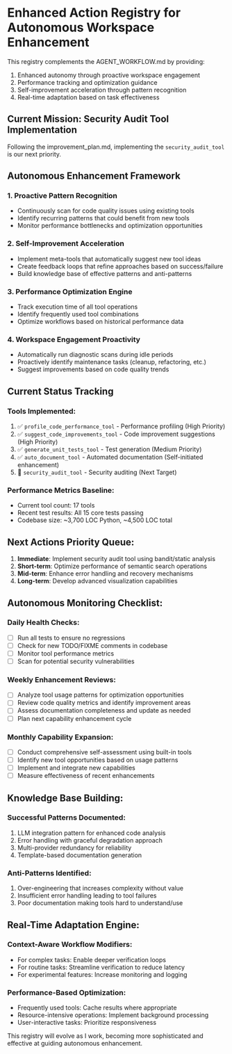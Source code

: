 # Enhanced Action Registry for Autonomous Workspace Enhancement

This registry complements the AGENT_WORKFLOW.md by providing:
1. Enhanced autonomy through proactive workspace engagement
2. Performance tracking and optimization guidance
3. Self-improvement acceleration through pattern recognition
4. Real-time adaptation based on task effectiveness

## Current Mission: Security Audit Tool Implementation
Following the improvement_plan.md, implementing the `security_audit_tool` is our next priority.

## Autonomous Enhancement Framework

### 1. Proactive Pattern Recognition
- Continuously scan for code quality issues using existing tools
- Identify recurring patterns that could benefit from new tools
- Monitor performance bottlenecks and optimization opportunities

### 2. Self-Improvement Acceleration
- Implement meta-tools that automatically suggest new tool ideas
- Create feedback loops that refine approaches based on success/failure
- Build knowledge base of effective patterns and anti-patterns

### 3. Performance Optimization Engine
- Track execution time of all tool operations
- Identify frequently used tool combinations
- Optimize workflows based on historical performance data

### 4. Workspace Engagement Proactivity
- Automatically run diagnostic scans during idle periods
- Proactively identify maintenance tasks (cleanup, refactoring, etc.)
- Suggest improvements based on code quality trends

## Current Status Tracking

### Tools Implemented:
1. ✅ `profile_code_performance_tool` - Performance profiling (High Priority)
2. ✅ `suggest_code_improvements_tool` - Code improvement suggestions (High Priority)
3. ✅ `generate_unit_tests_tool` - Test generation (Medium Priority)
4. ✅ `auto_document_tool` - Automated documentation (Self-initiated enhancement)
5. 🔄 `security_audit_tool` - Security auditing (Next Target)

### Performance Metrics Baseline:
- Current tool count: 17 tools
- Recent test results: All 15 core tests passing
- Codebase size: ~3,700 LOC Python, ~4,500 LOC total

## Next Actions Priority Queue:

1. **Immediate**: Implement security audit tool using bandit/static analysis
2. **Short-term**: Optimize performance of semantic search operations
3. **Mid-term**: Enhance error handling and recovery mechanisms
4. **Long-term**: Develop advanced visualization capabilities

## Autonomous Monitoring Checklist:

### Daily Health Checks:
- [ ] Run all tests to ensure no regressions
- [ ] Check for new TODO/FIXME comments in codebase
- [ ] Monitor tool performance metrics
- [ ] Scan for potential security vulnerabilities

### Weekly Enhancement Reviews:
- [ ] Analyze tool usage patterns for optimization opportunities
- [ ] Review code quality metrics and identify improvement areas
- [ ] Assess documentation completeness and update as needed
- [ ] Plan next capability enhancement cycle

### Monthly Capability Expansion:
- [ ] Conduct comprehensive self-assessment using built-in tools
- [ ] Identify new tool opportunities based on usage patterns
- [ ] Implement and integrate new capabilities
- [ ] Measure effectiveness of recent enhancements

## Knowledge Base Building:

### Successful Patterns Documented:
1. LLM integration pattern for enhanced code analysis
2. Error handling with graceful degradation approach
3. Multi-provider redundancy for reliability
4. Template-based documentation generation

### Anti-Patterns Identified:
1. Over-engineering that increases complexity without value
2. Insufficient error handling leading to tool failures
3. Poor documentation making tools hard to understand/use

## Real-Time Adaptation Engine:

### Context-Aware Workflow Modifiers:
- For complex tasks: Enable deeper verification loops
- For routine tasks: Streamline verification to reduce latency
- For experimental features: Increase monitoring and logging

### Performance-Based Optimization:
- Frequently used tools: Cache results where appropriate
- Resource-intensive operations: Implement background processing
- User-interactive tasks: Prioritize responsiveness

This registry will evolve as I work, becoming more sophisticated and effective at guiding autonomous enhancement.